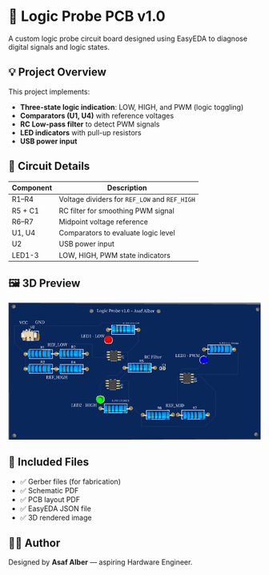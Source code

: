 # 🔧 Logic Probe PCB v1.0

A custom logic probe circuit board designed using EasyEDA to diagnose digital signals and logic states.

## 💡 Project Overview
This project implements:
- **Three-state logic indication**: LOW, HIGH, and PWM (logic toggling)
- **Comparators (U1, U4)** with reference voltages
- **RC Low-pass filter** to detect PWM signals
- **LED indicators** with pull-up resistors
- **USB power input**

## 🧩 Circuit Details
| Component | Description |
|-----------|-------------|
| R1–R4     | Voltage dividers for `REF_LOW` and `REF_HIGH` |
| R5 + C1   | RC filter for smoothing PWM signal |
| R6–R7     | Midpoint voltage reference |
| U1, U4    | Comparators to evaluate logic level |
| U2        | USB power input |
| LED1-3    | LOW, HIGH, PWM state indicators |

## 🖼️ 3D Preview
![3D View](3D%20view.png)

## 📂 Included Files
- ✅ Gerber files (for fabrication)
- ✅ Schematic PDF
- ✅ PCB layout PDF
- ✅ EasyEDA JSON file
- ✅ 3D rendered image

## 👨‍💻 Author
Designed by **Asaf Alber** — aspiring Hardware Engineer.

